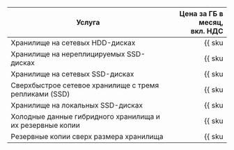 | Услуга | Цена за ГБ в месяц,<br>вкл. НДС |
|-------|------:|
| Хранилище на сетевых HDD-дисках | {{ sku|KZT|mdb.cluster.network-hdd.ch|month|string }} |
| Хранилище на нереплицируемых SSD-дисках | {{ sku|KZT|mdb.cluster.network-ssd-nonreplicated.ch|month|string }} |
| Хранилище на сетевых SSD-дисках | {{ sku|KZT|mdb.cluster.network-nvme.ch|month|string }} |
| Сверхбыстрое сетевое хранилище с тремя репликами (SSD) | {{ sku|KZT|mdb.cluster.network-ssd-io-m3.ch|month|string }} |
| Хранилище на локальных SSD-дисках | {{ sku|KZT|mdb.cluster.local-nvme.ch|month|string }} |
| Холодные данные гибридного хранилища и их резервные копии | {{ sku|KZT|storage.bucket.used_space.standard|pricingRate.720|month|string }} |
| Резервные копии сверх размера хранилища | {{ sku|KZT|mdb.cluster.clickhouse.backup|month|string }} |
